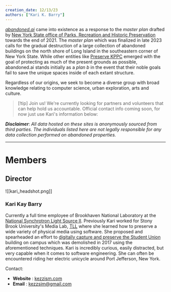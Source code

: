 ```yaml
---
creation_date: 12/13/23
authors: ["Kari K. Barry"]
---
```


[*abandoned.ai*](https://abandoned.ai) came into existence as a response to the *master plan* drafted by [New York State office of Parks, Recreation and Historic Preservation](https://parks.ny.gov/) towards the end of 2021. The *master plan* which was finalized in late 2023 calls for the gradual destruction of a large collection of abandoned buildings on the north shore of Long Island in the southeastern corner of New York State. While other entities like [Preserve KPPC](https://linktr.ee/preservekppc) emerged with the goal of protecting as much of the present grounds as possible, abandoned.ai stands initially as a *plan b* in the event that their noble goals fail to save the unique spaces inside of each extant structure. 

Regardless of our origins, we seek to become a diverse group with broad knowledge relating to computer science, urban exploration, arts and culture.

> [!tip] Join us! We're currently looking for partners and volunteers that can help hold us accountable.
> Official contact info coming soon, for now just use Kari's information below:

***Disclaimer***: *All data hosted on these sites is anonymously sourced from third parties. The individuals listed here are not legally responsible for any data collection performed on abandoned properties.*

---

# Members

## Director
![[kari_headshot.png]]
### Kari Kay Barry

Currently a full time employee of Brookhaven National Laboratory at the [National Synchrotron Light Source II](https://www.bnl.gov/nsls2/). Previously Kari worked for Stony Brook University's Media Lab, [TLL](https://it.stonybrook.edu/services/teaching-learning-lab) where she learned how to preserve a wide variety of physical media using software. She proposed and spearheaded an effort to [digitally capture and preserve the Student Union](https://sbutltmedia.github.io/unionProject/) building on campus which was demolished in 2017 using the aforementioned techniques. Kari is incredibly curious, easily distracted, but very capable when it comes to software engineering. She can often be encountered riding her electric unicycle around Port Jefferson, New York.

Contact:
- **Website** : [kezzism.com](https://kezzism.com/)
- **Email** : kezzsim@gmail.com
